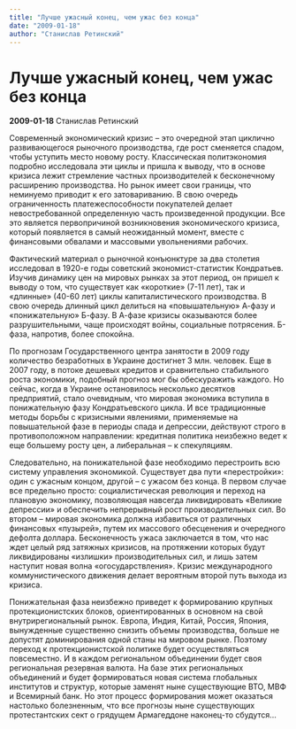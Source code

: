 ```yaml
---
title: "Лучше ужасный конец, чем ужас без конца"
date: "2009-01-18"
author: "Станислав Ретинский"
---
```


# Лучше ужасный конец, чем ужас без конца

**2009-01-18** Станислав Ретинский

Современный экономический кризис – это очередной этап циклично развивающегося рыночного производства, где рост сменяется спадом, чтобы уступить место новому росту. Классическая политэкономия подробно исследовала эти циклы и пришла к выводу, что в основе кризиса лежит стремление частных производителей к бесконечному расширению производства. Но рынок имеет свои границы, что неминуемо приводит к его затовариванию. В свою очередь ограниченность платежеспособности покупателей делает невостребованной определенную часть произведенной продукции. Все это является первопричиной возникновения экономического кризиса, который появляется в самый неожиданный момент, вместе с финансовыми обвалами и массовыми увольнениями рабочих.

Фактический материал о рыночной конъюнктуре за два столетия исследовал в 1920-е годы советский экономист-статистик Кондратьев. Изучив динамику цен на мировых рынках за этот период, он пришел к выводу о том, что существует как «короткие» (7-11 лет), так и «длинные» (40-60 лет) циклы капиталистического производства. В свою очередь длинный цикл делиться на «повышательную» А-фазу и «понижательную» Б-фазу. В А-фазе кризисы оказываются более разрушительными, чаще происходят войны, социальные потрясения. Б-фаза, напротив, более спокойна.

По прогнозам Государственного центра занятости в 2009 году количество безработных в Украине достигнет 3 млн. человек. Еще в 2007 году, в потоке дешевых кредитов и сравнительно стабильного роста экономики, подобный прогноз мог бы обескуражить каждого. Но сейчас, когда в Украине остановилось несколько десятков предприятий, стало очевидным, что мировая экономика вступила в понижательную фазу Кондратьевского цикла. И все традиционные методы борьбы с кризисными явлениями, применяемые на повышательной фазе в периоды спада и депрессии, действуют строго в противоположном направлении: кредитная политика неизбежно ведет к еще большему росту цен, а либеральная – к спекуляциям.

Следовательно, на понижательной фазе необходимо перестроить всю систему управления экономикой. Существует два пути «перестройки»: один с ужасным концом, другой – с ужасом без конца. В первом случае все предельно просто: социалистическая революция и переход на плановую экономику, позволяющая навсегда ликвидировать «Великие депрессии» и обеспечить непрерывный рост производительных сил. Во втором – мировая экономика должна избавиться от различных финансовых «пузырей», путем их массового обесценения и очередного дефолта доллара. Бесконечность ужаса заключается в том, что нас ждет целый ряд затяжных кризисов, на протяжении которых будут ликвидированы «излишки» производительных сил, и лишь затем наступит новая волна «огосударствления». Кризис международного коммунистического движения делает вероятным второй путь выхода из кризиса. 

Понижательная фаза неизбежно приведет к формированию крупных протекционистских блоков, ориентированных в основном на свой внутрирегиональный рынок. Европа, Индия, Китай, Россия, Япония, вынужденные существенно снизить объемы производства, больше не допустят доминирования одной станы на мировом рынке. Поэтому переход к протекционистской политике будет осуществляться повсеместно. И в каждом региональном объединении будет своя региональная резервная валюта. На базе этих региональных объединений и будет формироваться новая система глобальных институтов и структур, которые заменят ныне существующие ВТО, МВФ и Всемирный банк. Но этот процесс формирования может оказаться настолько болезненным, что все прогнозы ныне существующих протестантских сект о грядущем Армагеддоне наконец-то сбудутся…